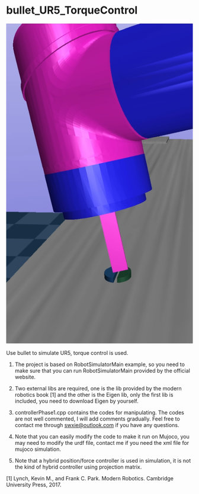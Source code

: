 # bullet_UR5_TorqueControl
![cover_image](https://github.com/nopaddleboat/bullet_UR5_TorqueControl/blob/master/process_data/exp1_2.png)

Use bullet to simulate UR5, torque control is used.

1. The project is based on RobotSimulatorMain example, so you need to make sure that you can run RobotSimulatorMain provided by the official website. 

2. Two external libs are required, one is the lib provided by the modern robotics book [1] and the other is the Eigen lib, only the first lib is included, you need to download Eigen by yourself.

3. controllerPhase1.cpp contains the codes for manipulating. The codes are not well commented, I will add comments gradually. Feel free to contact me through swxie@outlook.com if you have any questions.

4. Note that you can easily modify the code to make it run on Mujoco, you may need to modify the urdf file, contact me if you need the xml file for mujoco simulation.

5. Note that a hybrid position/force controller is used in simulation, it is not the kind of hybrid controller using projection matrix.


[1] Lynch, Kevin M., and Frank C. Park. Modern Robotics. Cambridge University Press, 2017.
